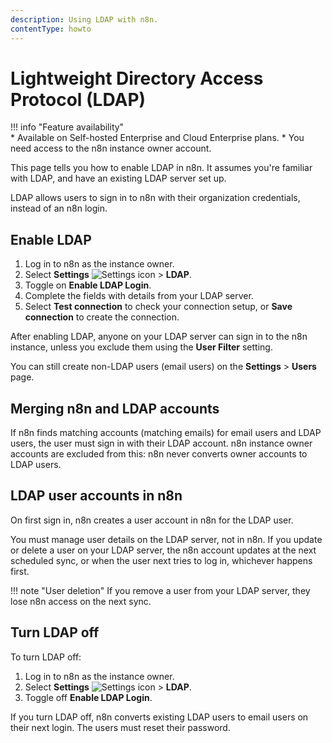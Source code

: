 ```yaml
---
description: Using LDAP with n8n.
contentType: howto
---
```


# Lightweight Directory Access Protocol (LDAP)

!!! info "Feature availability"		
	* Available on Self-hosted Enterprise and Cloud Enterprise plans.
	* You need access to the n8n instance owner account.

This page tells you how to enable LDAP in n8n. It assumes you're familiar with LDAP, and have an existing LDAP server set up.

LDAP allows users to sign in to n8n with their organization credentials, instead of an n8n login.

## Enable LDAP

1. Log in to n8n as the instance owner.
2. Select **Settings** <span class="inline-image">![Settings icon](/_images/common-icons/settings.png)</span> > **LDAP**.
3. Toggle on **Enable LDAP Login**.
4. Complete the fields with details from your LDAP server.
5. Select **Test connection** to check your connection setup, or **Save connection** to create the connection.

After enabling LDAP, anyone on your LDAP server can sign in to the n8n instance, unless you exclude them using the **User Filter** setting.

You can still create non-LDAP users (email users) on the **Settings** > **Users** page.

## Merging n8n and LDAP accounts

If n8n finds matching accounts (matching emails) for email users and LDAP users, the user must sign in with their LDAP account. n8n instance owner accounts are excluded from this: n8n never converts owner accounts to LDAP users.

## LDAP user accounts in n8n

On first sign in, n8n creates a user account in n8n for the LDAP user.

You must manage user details on the LDAP server, not in n8n. If you update or delete a user on your LDAP server, the n8n account updates at the next scheduled sync, or when the user next tries to log in, whichever happens first.

!!! note "User deletion"
	If you remove a user from your LDAP server, they lose n8n access on the next sync.

## Turn LDAP off

To turn LDAP off:

1. Log in to n8n as the instance owner.
2. Select **Settings** <span class="inline-image">![Settings icon](/_images/common-icons/settings.png)</span> > **LDAP**.
3. Toggle off **Enable LDAP Login**.

If you turn LDAP off, n8n converts existing LDAP users to email users on their next login. The users must reset their password.
